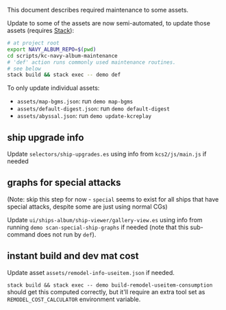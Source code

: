 This document describes required maintenance to some assets.

Update to some of the assets are now semi-automated, to update those assets (requires [Stack](https://haskellstack.org/)):

```sh
# at project root
export NAVY_ALBUM_REPO=$(pwd)
cd scripts/kc-navy-album-maintenance
# 'def' action runs commonly used maintenance routines.
# see below
stack build && stack exec -- demo def
```

To only update individual assets:

- `assets/map-bgms.json`: run `demo map-bgms`
- `assets/default-digest.json`: run `demo default-digest`
- `assets/abyssal.json`: run `demo update-kcreplay`

## ship upgrade info

Update `selectors/ship-upgrades.es` using info from `kcs2/js/main.js` if needed

## graphs for special attacks

(Note: skip this step for now - `special` seems to exist for all ships that have special attacks,
despite some are just using normal CGs)

Update `ui/ships-album/ship-viewer/gallery-view.es` using info from running `demo scan-special-ship-graphs` if needed
(note that this sub-command does not run by `def`).

## instant build and dev mat cost

Update asset `assets/remodel-info-useitem.json` if needed.

`stack build && stack exec -- demo build-remodel-useitem-consumption` should get this computed correctly,
but it'll require an extra tool set as `REMODEL_COST_CALCULATOR` environment variable.
